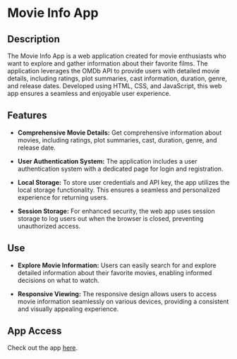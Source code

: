 # Movie Info App

## Description

The Movie Info App is a web application created for movie enthusiasts who want to explore and gather information about their favorite films. The application leverages the OMDb API to provide users with detailed movie details, including ratings, plot summaries, cast information, duration, genre, and release dates. Developed using HTML, CSS, and JavaScript, this web app ensures a seamless and enjoyable user experience.

## Features

- **Comprehensive Movie Details:** Get comprehensive information about movies, including ratings, plot summaries, cast, duration, genre, and release date.

- **User Authentication System:** The application includes a user authentication system with a dedicated page for login and registration.

- **Local Storage:** To store user credentials and API key, the app utilizes the local storage functionality. This ensures a seamless and personalized experience for returning users.

- **Session Storage:** For enhanced security, the web app uses session storage to log users out when the browser is closed, preventing unauthorized access.

## Use

- **Explore Movie Information:** Users can easily search for and explore detailed information about their favorite movies, enabling informed decisions on what to watch.

- **Responsive Viewing:** The responsive design allows users to access movie information seamlessly on various devices, providing a consistent and visually appealing experience.

## App Access

Check out the app [here](https://movie-info-web-app.netlify.app/).
